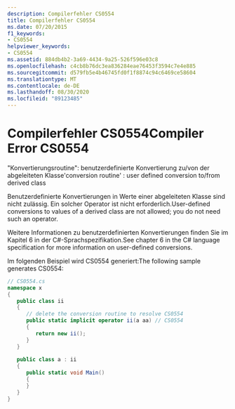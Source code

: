 ```yaml
---
description: Compilerfehler CS0554
title: Compilerfehler CS0554
ms.date: 07/20/2015
f1_keywords:
- CS0554
helpviewer_keywords:
- CS0554
ms.assetid: 884db4b2-3a69-4434-9a25-526f596e03c8
ms.openlocfilehash: c4cb8b76dc3ea836284eae76453f3594c7e4e885
ms.sourcegitcommit: d579fb5e4b46745fd0f1f8874c94c6469ce58604
ms.translationtype: MT
ms.contentlocale: de-DE
ms.lasthandoff: 08/30/2020
ms.locfileid: "89123485"
---
```

# <a name="compiler-error-cs0554"></a><span data-ttu-id="93e48-103">Compilerfehler CS0554</span><span class="sxs-lookup"><span data-stu-id="93e48-103">Compiler Error CS0554</span></span>
<span data-ttu-id="93e48-104">"Konvertierungsroutine": benutzerdefinierte Konvertierung zu/von der abgeleiteten Klasse</span><span class="sxs-lookup"><span data-stu-id="93e48-104">'conversion routine' : user defined conversion to/from derived class</span></span>  
  
 <span data-ttu-id="93e48-105">Benutzerdefinierte Konvertierungen in Werte einer abgeleiteten Klasse sind nicht zulässig. Ein solcher Operator ist nicht erforderlich.</span><span class="sxs-lookup"><span data-stu-id="93e48-105">User-defined conversions to values of a derived class are not allowed; you do not need such an operator.</span></span>  
  
 <span data-ttu-id="93e48-106">Weitere Informationen zu benutzerdefinierten Konvertierungen finden Sie im Kapitel 6 in der C#-Sprachspezifikation.</span><span class="sxs-lookup"><span data-stu-id="93e48-106">See chapter 6 in the C# language specification for more information on user-defined conversions.</span></span>  
  
 <span data-ttu-id="93e48-107">Im folgenden Beispiel wird CS0554 generiert:</span><span class="sxs-lookup"><span data-stu-id="93e48-107">The following sample generates CS0554:</span></span>  
  
```csharp  
// CS0554.cs  
namespace x  
{  
   public class ii  
   {  
      // delete the conversion routine to resolve CS0554  
      public static implicit operator ii(a aa) // CS0554  
      {  
         return new ii();  
      }  
   }  
  
   public class a : ii  
   {  
      public static void Main()  
      {  
      }  
   }  
}  
```
